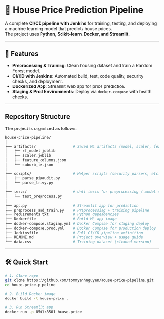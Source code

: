 # 🏡 House Price Prediction Pipeline

A complete **CI/CD pipeline with Jenkins** for training, testing, and deploying a machine learning model that predicts house prices.  
The project uses **Python, Scikit-learn, Docker, and Streamlit**.

---

## 🚀 Features
- **Preprocessing & Training**: Clean housing dataset and train a Random Forest model.
- **CI/CD with Jenkins**: Automated build, test, code quality, security checks, and deployment.
- **Dockerized App**: Streamlit web app for price prediction.
- **Staging & Prod Environments**: Deploy via `docker-compose` with health checks.

---

## Repository Structure

The project is organized as follows:

```bash
house-price-pipeline/
│
├── artifacts/                 # Saved ML artifacts (model, scaler, feature maps…)
│   ├── rf_model.joblib
│   ├── scaler.joblib
│   ├── feature_columns.json
│   └── suburb_te.json
│
├── scripts/                   # Helper scripts (security parsers, etc.)
│   ├── parse_pipaudit.py
│   └── parse_trivy.py
│
├── tests/                     # Unit tests for preprocessing / model validation
│   └── test_preprocess.py
│
├── app.py                     # Streamlit app for prediction
├── preprocess_and_train.py    # Preprocessing + training pipeline
├── requirements.txt           # Python dependencies
├── Dockerfile                 # Build ML app image
├── docker-compose.staging.yml # Docker Compose for staging deploy
├── docker-compose.prod.yml    # Docker Compose for production deploy
├── Jenkinsfile                # Full CI/CD pipeline definition
├── README.md                  # Project overview + usage guide
└── data.csv                   # Training dataset (cleaned version)
```
---

## 🛠️ Quick Start

```bash
# 1. Clone repo
git clone https://github.com/tommyanhnguyen/house-price-pipeline.git
cd house-price-pipeline

# 2. Build Docker image
docker build -t house-price .

# 3. Run Streamlit app
docker run -p 8501:8501 house-price
```
